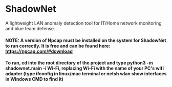 # ShadowNet

A lightweight LAN anomaly detection tool for IT/Home network monitoring and blue team defense. 
#### NOTE: A version of Npcap must be installed on the system for ShadowNet to run correctly. It is free and can be found here: https://npcap.com/#download

#### To run, cd into the root directory of the project and type python3 -m shadownet.main -i Wi-Fi, replacing Wi-Fi with the name of your PC's wifi adapter (type ifconfig in linux/mac terminal or netsh wlan show interfaces in Windows CMD to find it)